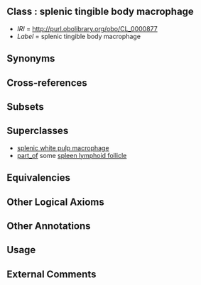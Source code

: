 
## Class : splenic tingible body macrophage

 * *IRI* = http://purl.obolibrary.org/obo/CL_0000877
 * *Label* = splenic tingible body macrophage

## Synonyms


## Cross-references


## Subsets


## Superclasses

 * [splenic white pulp macrophage](../../CL/76/CL_0000876.md)
 * [part_of](../../BFO/50/BFO_0000050.md) some [spleen lymphoid follicle](../../UBERON/49/UBERON_0001249.md)

## Equivalencies


## Other Logical Axioms


## Other Annotations


## Usage


## External Comments

